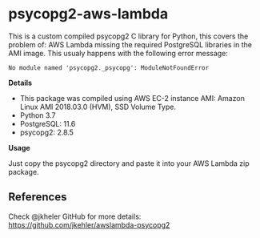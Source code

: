 # psycopg2-aws-lambda

This is a custom compiled psycopg2 C library for Python, this covers the problem of: 
AWS Lambda missing the required PostgreSQL libraries in the AMI image. This usualy happens
with the following error message:

```No module named 'psycopg2._psycopg': ModuleNotFoundError```

**Details** 

- This package was compiled using AWS EC-2 instance AMI: Amazon Linux AMI 2018.03.0 (HVM), SSD Volume Type.
- Python 3.7
- PostgreSQL: 11.6
- psycopg2: 2.8.5

**Usage**

Just copy the psycopg2 directory and paste it into your AWS Lambda zip package.

## References

Check @jkheler GitHub for more details: https://github.com/jkehler/awslambda-psycopg2

